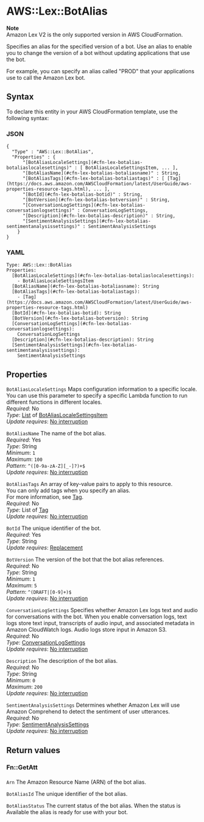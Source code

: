 # AWS::Lex::BotAlias<a name="aws-resource-lex-botalias"></a>

**Note**  
Amazon Lex V2 is the only supported version in AWS CloudFormation\.

Specifies an alias for the specified version of a bot\. Use an alias to enable you to change the version of a bot without updating applications that use the bot\.

For example, you can specify an alias called "PROD" that your applications use to call the Amazon Lex bot\. 

## Syntax<a name="aws-resource-lex-botalias-syntax"></a>

To declare this entity in your AWS CloudFormation template, use the following syntax:

### JSON<a name="aws-resource-lex-botalias-syntax.json"></a>

```
{
  "Type" : "AWS::Lex::BotAlias",
  "Properties" : {
      "[BotAliasLocaleSettings](#cfn-lex-botalias-botaliaslocalesettings)" : [ BotAliasLocaleSettingsItem, ... ],
      "[BotAliasName](#cfn-lex-botalias-botaliasname)" : String,
      "[BotAliasTags](#cfn-lex-botalias-botaliastags)" : [ [Tag](https://docs.aws.amazon.com/AWSCloudFormation/latest/UserGuide/aws-properties-resource-tags.html), ... ],
      "[BotId](#cfn-lex-botalias-botid)" : String,
      "[BotVersion](#cfn-lex-botalias-botversion)" : String,
      "[ConversationLogSettings](#cfn-lex-botalias-conversationlogsettings)" : ConversationLogSettings,
      "[Description](#cfn-lex-botalias-description)" : String,
      "[SentimentAnalysisSettings](#cfn-lex-botalias-sentimentanalysissettings)" : SentimentAnalysisSettings
    }
}
```

### YAML<a name="aws-resource-lex-botalias-syntax.yaml"></a>

```
Type: AWS::Lex::BotAlias
Properties: 
  [BotAliasLocaleSettings](#cfn-lex-botalias-botaliaslocalesettings): 
    - BotAliasLocaleSettingsItem
  [BotAliasName](#cfn-lex-botalias-botaliasname): String
  [BotAliasTags](#cfn-lex-botalias-botaliastags): 
    - [Tag](https://docs.aws.amazon.com/AWSCloudFormation/latest/UserGuide/aws-properties-resource-tags.html)
  [BotId](#cfn-lex-botalias-botid): String
  [BotVersion](#cfn-lex-botalias-botversion): String
  [ConversationLogSettings](#cfn-lex-botalias-conversationlogsettings): 
    ConversationLogSettings
  [Description](#cfn-lex-botalias-description): String
  [SentimentAnalysisSettings](#cfn-lex-botalias-sentimentanalysissettings): 
    SentimentAnalysisSettings
```

## Properties<a name="aws-resource-lex-botalias-properties"></a>

`BotAliasLocaleSettings`  <a name="cfn-lex-botalias-botaliaslocalesettings"></a>
Maps configuration information to a specific locale\. You can use this parameter to specify a specific Lambda function to run different functions in different locales\.  
*Required*: No  
*Type*: [List](aws-properties-lex-botalias-botaliaslocalesettings.md) of [BotAliasLocaleSettingsItem](aws-properties-lex-botalias-botaliaslocalesettingsitem.md)  
*Update requires*: [No interruption](https://docs.aws.amazon.com/AWSCloudFormation/latest/UserGuide/using-cfn-updating-stacks-update-behaviors.html#update-no-interrupt)

`BotAliasName`  <a name="cfn-lex-botalias-botaliasname"></a>
The name of the bot alias\.  
*Required*: Yes  
*Type*: String  
*Minimum*: `1`  
*Maximum*: `100`  
*Pattern*: `^([0-9a-zA-Z][_-]?)+$`  
*Update requires*: [No interruption](https://docs.aws.amazon.com/AWSCloudFormation/latest/UserGuide/using-cfn-updating-stacks-update-behaviors.html#update-no-interrupt)

`BotAliasTags`  <a name="cfn-lex-botalias-botaliastags"></a>
An array of key\-value pairs to apply to this resource\.  
You can only add tags when you specify an alias\.  
For more information, see [Tag](https://docs.aws.amazon.com/AWSCloudFormation/latest/UserGuide/aws-properties-resource-tags.html)\.  
*Required*: No  
*Type*: List of [Tag](https://docs.aws.amazon.com/AWSCloudFormation/latest/UserGuide/aws-properties-resource-tags.html)  
*Update requires*: [No interruption](https://docs.aws.amazon.com/AWSCloudFormation/latest/UserGuide/using-cfn-updating-stacks-update-behaviors.html#update-no-interrupt)

`BotId`  <a name="cfn-lex-botalias-botid"></a>
The unique identifier of the bot\.  
*Required*: Yes  
*Type*: String  
*Update requires*: [Replacement](https://docs.aws.amazon.com/AWSCloudFormation/latest/UserGuide/using-cfn-updating-stacks-update-behaviors.html#update-replacement)

`BotVersion`  <a name="cfn-lex-botalias-botversion"></a>
The version of the bot that the bot alias references\.  
*Required*: No  
*Type*: String  
*Minimum*: `1`  
*Maximum*: `5`  
*Pattern*: `^(DRAFT|[0-9]+)$`  
*Update requires*: [No interruption](https://docs.aws.amazon.com/AWSCloudFormation/latest/UserGuide/using-cfn-updating-stacks-update-behaviors.html#update-no-interrupt)

`ConversationLogSettings`  <a name="cfn-lex-botalias-conversationlogsettings"></a>
Specifies whether Amazon Lex logs text and audio for conversations with the bot\. When you enable conversation logs, text logs store text input, transcripts of audio input, and associated metadata in Amazon CloudWatch logs\. Audio logs store input in Amazon S3\.  
*Required*: No  
*Type*: [ConversationLogSettings](aws-properties-lex-botalias-conversationlogsettings.md)  
*Update requires*: [No interruption](https://docs.aws.amazon.com/AWSCloudFormation/latest/UserGuide/using-cfn-updating-stacks-update-behaviors.html#update-no-interrupt)

`Description`  <a name="cfn-lex-botalias-description"></a>
The description of the bot alias\.  
*Required*: No  
*Type*: String  
*Minimum*: `0`  
*Maximum*: `200`  
*Update requires*: [No interruption](https://docs.aws.amazon.com/AWSCloudFormation/latest/UserGuide/using-cfn-updating-stacks-update-behaviors.html#update-no-interrupt)

`SentimentAnalysisSettings`  <a name="cfn-lex-botalias-sentimentanalysissettings"></a>
Determines whether Amazon Lex will use Amazon Comprehend to detect the sentiment of user utterances\.  
*Required*: No  
*Type*: [SentimentAnalysisSettings](aws-properties-lex-botalias-sentimentanalysissettings.md)  
*Update requires*: [No interruption](https://docs.aws.amazon.com/AWSCloudFormation/latest/UserGuide/using-cfn-updating-stacks-update-behaviors.html#update-no-interrupt)

## Return values<a name="aws-resource-lex-botalias-return-values"></a>

### Fn::GetAtt<a name="aws-resource-lex-botalias-return-values-fn--getatt"></a>

#### <a name="aws-resource-lex-botalias-return-values-fn--getatt-fn--getatt"></a>

`Arn`  <a name="Arn-fn::getatt"></a>
The Amazon Resource Name \(ARN\) of the bot alias\.

`BotAliasId`  <a name="BotAliasId-fn::getatt"></a>
The unique identifier of the bot alias\.

`BotAliasStatus`  <a name="BotAliasStatus-fn::getatt"></a>
The current status of the bot alias\. When the status is Available the alias is ready for use with your bot\.